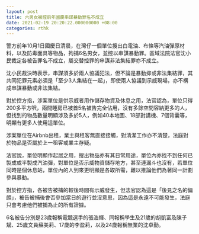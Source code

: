 ```yaml
---
layout: post
title: 六男女被控前年國慶串謀暴動罪名不成立
date: 2021-02-19 20:20:22.000000000 +08:00
categories: rthk
---
```


警方前年10月1日國慶日清晨，在灣仔一個單位搜出白電油、布條等汽油彈原材料，以及防毒面具等物品，拘捕6名男女，並控以串謀暴動罪。區域法院法官沈小民裁定各被告罪名不成立，屬交替控罪的串謀非法集結罪亦不成立。

沈小民裁決時表示，串謀須多於兩人協議犯法，但不論是暴動抑或非法集結罪，其共同犯罪元素必須是「至少3人集結在一起」，即使兩人協議到示威現場，亦不構成串謀暴動或非法集結。

對於控方指，涉案單位是供示威者用作儲存物資及休息之用，法官認為，單位只得200多平方呎，兩間睡房已被首5名被告完全佔用，沒有多餘空間容納更多的人，但找到的物品數量明顯涉及多於5人，例如40本地圖、18部對講機、7個背囊等，明顯有更多人使用這單位。

涉案單位在Airbnb出租，業主與租客無直接接觸，對清潔工作亦不清楚，法庭對於物品是否屬於上一租客或業主存疑。

法官說，單位明顯作起居之用，搜出物品亦有其日常用途，單位內亦找不到任何已製成或半製成汽油彈，對單位是否示威物資儲存地方，甚至連漏斗也沒有，若單位同時是個休息站，單位內的人到來更明顯是各取所需，難以推論他們為著同一計劃參與暴動。

對於控方指，各被告被捕的較後時間有示威發生，但法官認為這是「後見之名的偏頗」，被告被捕後會否參加當日的遊行並沒意思，因為這是永遠不可能發生，法庭只會考慮他們被捕為止的所有證據。

6名被告分別是23歲報稱電競選手的張浩輝、同報稱學生及21歲的胡凱富及陳子斌、25歲文員蘇美莉、17歲的李盈莉，以及24歲報稱無業的沈卓勤。
